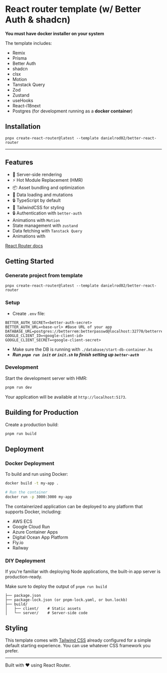 # React router template (w/ Better Auth & shadcn)

**You must have docker installer on your system**

The template includes:

- Remix
- Prisma
- Better Auth
- shadcn
- clsx
- Motion
- Tanstack Query
- Zod
- Zustand
- useHooks
- React-i18next
- Postgres (for development running as a **docker container**)

## Installation

```shellscript
pnpx create-react-router@latest --template danielrod02/better-react-router
```
---

## Features

- 🚀 Server-side rendering
- ⚡️ Hot Module Replacement (HMR)
- 📦 Asset bundling and optimization
- 🔄 Data loading and mutations
- 🔒 TypeScript by default
- 🎉 TailwindCSS for styling
- 🔒 Authentication with `better-auth`
- Animations with `Motion`
- State management with `zustand`
- Data fetching with `Tanstack Query`
- Animations with 

[React Router docs](https://reactrouter.com/)

## Getting Started

### Generate project from template

```shellscript
pnpx create-react-router@latest --template danielrod02/better-react-router
```

### Setup

- Create `.env` file:
```shellscript
BETTER_AUTH_SECRET=<better-auth-secret>
BETTER_AUTH_URL=<base-url> #Base URL of your app
DATABASE_URL=postgres://betterrem:betterpasswd@localhost:32770/betterrem
GOOGLE_CLIENT_ID=<google-client-id>
GOOGLE_CLIENT_SECRET=<google-client-secret>
```
- Make sure the DB is running with `./database/start-db-container.hs`
- ***Run `pnpm run init` or `init.sh` to finish setting up `better-auth`***

### Development

Start the development server with HMR:

```bash
pnpm run dev
```

Your application will be available at `http://localhost:5173`.

## Building for Production

Create a production build:

```bash
pnpm run build
```

## Deployment

### Docker Deployment

To build and run using Docker:

```bash
docker build -t my-app .

# Run the container
docker run -p 3000:3000 my-app
```

The containerized application can be deployed to any platform that supports Docker, including:

- AWS ECS
- Google Cloud Run
- Azure Container Apps
- Digital Ocean App Platform
- Fly.io
- Railway

### DIY Deployment

If you're familiar with deploying Node applications, the built-in app server is production-ready.

Make sure to deploy the output of `pnpm run build`

```
├── package.json
├── package-lock.json (or pnpm-lock.yaml, or bun.lockb)
├── build/
│   ├── client/    # Static assets
│   └── server/    # Server-side code
```

## Styling

This template comes with [Tailwind CSS](https://tailwindcss.com/) already configured for a simple default starting experience. You can use whatever CSS framework you prefer.

---

Built with ❤️ using React Router.
